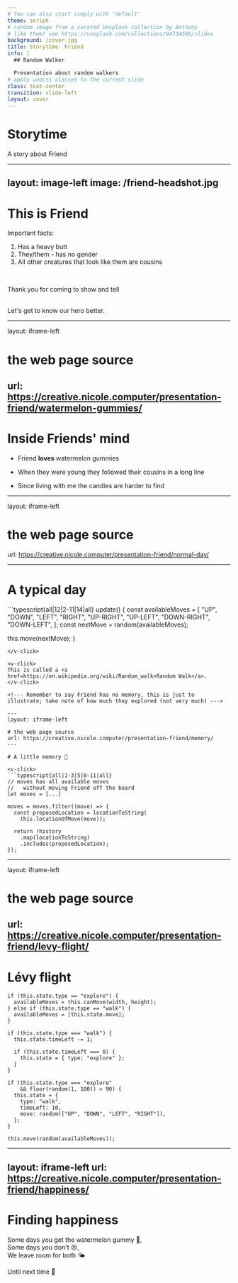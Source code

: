 ```yaml
---
# You can also start simply with 'default'
theme: seriph
# random image from a curated Unsplash collection by Anthony
# like them? see https://unsplash.com/collections/94734566/slidev
background: /cover.jpg
title: Storytime- Friend
info: |
  ## Random Walker

  Presentation about random walkers
# apply unocss classes to the current slide
class: text-center
transition: slide-left
layout: cover
---
```


# Storytime

A story about Friend

---
layout: image-left
image: /friend-headshot.jpg
---

# This is Friend

Important facts:

<ol>
  <li><v-click>Has a heavy butt</v-click></li>
  <li><v-click>They/them - has no gender</v-click></li>
  <li><v-click>All other creatures that look like them are cousins</v-click></li>
</ol>

<br/>

<v-click>
<p><span v-mark.crossed.red="5">Thank you for coming to show and tell</span></p>
</v-click>


<br/>
<v-click>Let's get to know our hero better.</v-click>


---
layout: iframe-left

# the web page source
url: https://creative.nicole.computer/presentation-friend/watermelon-gummies/
---

# Inside Friends' mind

<ul>
  <li><v-click><p>Friend <b>loves</b> watermelon gummies</p></v-click></li>
  <li><v-click><p>When they were young they followed their cousins in a long line</p></v-click></li>
  <li><v-click><p>Since living with me the candies are harder to find</p></v-click></li>
</ul>

<!--- But how to get them? --->

---
layout: iframe-left

# the web page source
url: https://creative.nicole.computer/presentation-friend/normal-day/

---

# A typical day

<v-click>
```typescript{all|12|2-11|14|all}
update() {
  const availableMoves = [
    "UP",
    "DOWN",
    "LEFT",
    "RIGHT",
    "UP-RIGHT",
    "UP-LEFT",
    "DOWN-RIGHT",
    "DOWN-LEFT",
  ];
  const nextMove = random(availableMoves);

  this.move(nextMove);
}
```
</v-click>

<v-click>
This is called a <a href=https://en.wikipedia.org/wiki/Random_walk>Random Walk</a>.
</v-click>

<!--- Remember to say Friend has no memory, this is just to illustrate; take note of how much they explored (not very much) --->

---
layout: iframe-left

# the web page source
url: https://creative.nicole.computer/presentation-friend/memory/
---

# A little memory 🥦

<v-click>
```typescript{all|1-3|5|8-11|all}
// moves has all available moves
//   without moving Friend off the board
let moves = [...]

moves = moves.filter((move) => {
  const proposedLocation = locationToString(
    this.locationOfMove(move));

  return !history
    .map(locationToString)
    .includes(proposedLocation);
});
```
</v-click>


---
layout: iframe-left

# the web page source
url: https://creative.nicole.computer/presentation-friend/levy-flight/
---

# Lévy flight

```typescript{all|1-6|24|7-14|15-23|all}
if (this.state.type == "explore") {
  availableMoves = this.canMove(width, height);
} else if (this.state.type == "walk") {
  availableMoves = [this.state.move];
}

if (this.state.type === "walk") {
  this.state.timeLeft -= 1;

  if (this.state.timeLeft === 0) {
    this.state = { type: "explore" };
  }
}

if (this.state.type === "explore"
    && floor(random(1, 100)) > 90) {
  this.state = {
    type: "walk",
    timeLeft: 10,
    move: random(["UP", "DOWN", "LEFT", "RIGHT"]),
  };
}

this.move(random(availableMoves));
```


---
layout: iframe-left
url: https://creative.nicole.computer/presentation-friend/happiness/
---

# Finding happiness
<p></p>

<p>Some days you get the watermelon gummy 🍉,<br/>
Some days you don't 😢,<br/>
We leave room for both 🌤️</p>

<p>Until next time 💜</p>

